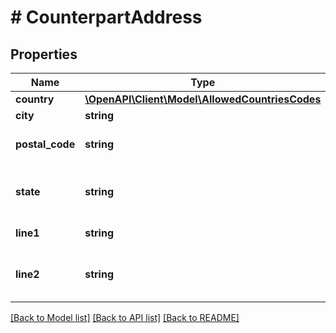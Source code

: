 # # CounterpartAddress

## Properties

Name | Type | Description | Notes
------------ | ------------- | ------------- | -------------
**country** | [**\OpenAPI\Client\Model\AllowedCountriesCodes**](AllowedCountriesCodes.md) |  |
**city** | **string** | City name. |
**postal_code** | **string** | ZIP or postal code. |
**state** | **string** | State, region, province, or county. | [optional]
**line1** | **string** | Street address. |
**line2** | **string** | Additional address information (if any). | [optional]

[[Back to Model list]](../../README.md#models) [[Back to API list]](../../README.md#endpoints) [[Back to README]](../../README.md)
